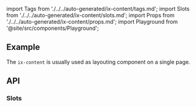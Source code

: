 import Tags from './../../auto-generated/ix-content/tags.md';
import Slots from './../../auto-generated/ix-content/slots.md';
import Props from './../../auto-generated/ix-content/props.md';
import Playground from '@site/src/components/Playground';

## Example

The `ix-content` is usually used as layouting component on a single page.

<Playground name="content" examplesByName height="18rem" noMargin></Playground>

## API

### Slots

<Slots />

